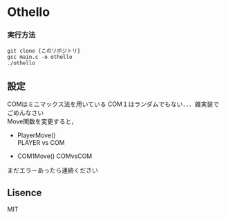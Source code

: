 # Othello

### 実行方法

``` 
git clone {このリポジトリ}
gcc main.c -o othello
./othello
```

## 設定   
COMはミニマックス法を用いている
COM１はランダムでもない．．．雑実装でごめんなさい  
Move関数を変更すると，

- PlayerMove()  
PLAYER vs COM

- COM1Move()
COMvsCOM

まだエラーあったら連絡ください

## Lisence
MIT
